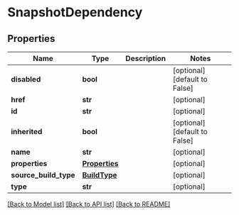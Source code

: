 # SnapshotDependency

## Properties
Name | Type | Description | Notes
------------ | ------------- | ------------- | -------------
**disabled** | **bool** |  | [optional] [default to False]
**href** | **str** |  | [optional] 
**id** | **str** |  | [optional] 
**inherited** | **bool** |  | [optional] [default to False]
**name** | **str** |  | [optional] 
**properties** | [**Properties**](Properties.md) |  | [optional] 
**source_build_type** | [**BuildType**](BuildType.md) |  | [optional] 
**type** | **str** |  | [optional] 

[[Back to Model list]](../README.md#documentation-for-models) [[Back to API list]](../README.md#documentation-for-api-endpoints) [[Back to README]](../README.md)


